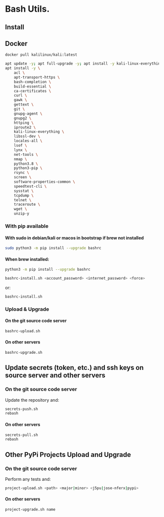 # Bash Utils.

## Install

## Docker 
```bash
docker pull kalilinux/kali:latest
```

```bash
apt update -y; apt full-upgrade -y; apt install -y kali-linux-everything
apt install -y \
    acl \
    apt-transport-https \
    bash-completion \
    build-essential \
    ca-certificates \
    curl \
    gawk \
    gettext \
    git \
    gnupg-agent \
    gnupg2 \
    httping \
    iproute2 \
    kali-linux-everything \
    libssl-dev \
    locales-all \
    lsof \
    lynx \
    net-tools \
    nmap \
    python3.8 \
    python3-pip \
    rsync \
    screen \
    software-properties-common \
    speedtest-cli \
    sysstat \
    tcpdump \
    telnet \
    traceroute \
    wget \
    unzip-y
```

### With pip available

#### With sudo in debian/kali or macos in bootstrap if brew not installed
```bash
sudo python3 -m pip install --upgrade bashrc
```

#### When brew installed:

```bash
python3 -m pip install --upgrade bashrc
```


```bash
bashrc-install.sh <account_password> <internet_password> <force>
```

or:

```bash
bashrc-install.sh
```

### Upload & Upgrade

#### On the git source code server

```bash
bashrc-upload.sh
```

#### On other servers

```bash
bashrc-upgrade.sh
```

## Update secrets (token, etc.) and ssh keys on source server and other servers

### On the git source code server

Update the repository and:

```bash
secrets-push.sh
rebash
```

#### On other servers
```bash
secrets-pull.sh
rebash
```

## Other PyPi Projects Upload and Upgrade

### On the git source code server

Perform any tests and:

```bash
project-upload.sh <path> <major|minor> <j5pu|jose-nferx|pypi>
```

#### On other servers

```bash
project-upgrade.sh name
```
